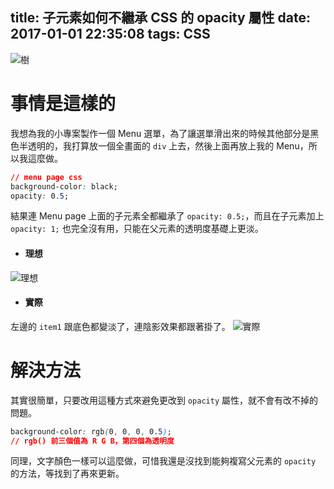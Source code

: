 title: 子元素如何不繼承 CSS 的 opacity 屬性
date: 2017-01-01 22:35:08
tags: CSS
---

![樹](/imgs/do-not-inherit-opacity/tree.jpg)

<!-- more -->

# 事情是這樣的
我想為我的小專案製作一個 Menu 選單，為了讓選單滑出來的時候其他部分是黑色半透明的，我打算放一個全畫面的 `div` 上去，然後上面再放上我的 Menu，所以我這麼做。
```CSS
// menu page css
background-color: black;
opacity: 0.5;
```
結果連 Menu page 上面的子元素全都繼承了 `opacity: 0.5;`，而且在子元素加上 `opacity: 1;` 也完全沒有用，只能在父元素的透明度基礎上更淡。
  * #### 理想
  ![理想](/imgs/do-not-inherit-opacity/img1.jpg)
  * #### 實際
  左邊的 `item1` 跟底色都變淡了，連陰影效果都跟著掛了。
  ![實際](/imgs/do-not-inherit-opacity/img2.jpg)

# 解決方法
其實很簡單，只要改用這種方式來避免更改到 `opacity` 屬性，就不會有改不掉的問題。

```CSS
background-color: rgb(0, 0, 0, 0.5);
// rgb() 前三個值為 R G B，第四個為透明度
```

同理，文字顏色一樣可以這麼做，可惜我還是沒找到能夠複寫父元素的 `opacity` 的方法，等找到了再來更新。
